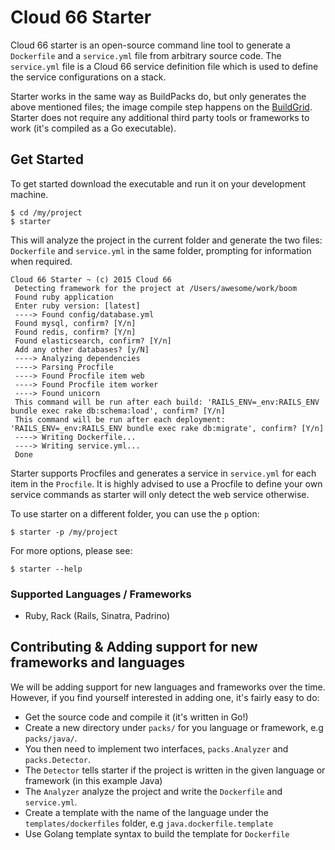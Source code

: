 # Cloud 66 Starter

Cloud 66 starter is an open-source command line tool to generate a `Dockerfile` and a `service.yml` file from arbitrary source code. The `service.yml` file is a Cloud 66 service definition file which is used to define the service configurations on a stack.

Starter works in the same way as BuildPacks do, but only generates the above mentioned files; the image compile step happens on the [BuildGrid](http://help.cloud66.com/building-your-stack/introduction-to-docker-deployments). Starter does not require any additional third party tools or frameworks to work (it's compiled as a Go executable).

## Get Started

To get started download the executable and run it on your development machine.

```
$ cd /my/project
$ starter
```

This will analyze the project in the current folder and generate the two files: `Dockerfile` and `service.yml` in the same folder, prompting for information when required.

```
Cloud 66 Starter ~ (c) 2015 Cloud 66
 Detecting framework for the project at /Users/awesome/work/boom
 Found ruby application
 Enter ruby version: [latest]
 ----> Found config/database.yml
 Found mysql, confirm? [Y/n]
 Found redis, confirm? [Y/n]
 Found elasticsearch, confirm? [Y/n]
 Add any other databases? [y/N]
 ----> Analyzing dependencies
 ----> Parsing Procfile
 ----> Found Procfile item web
 ----> Found Procfile item worker
 ----> Found unicorn
 This command will be run after each build: 'RAILS_ENV=_env:RAILS_ENV bundle exec rake db:schema:load', confirm? [Y/n]
 This command will be run after each deployment: 'RAILS_ENV=_env:RAILS_ENV bundle exec rake db:migrate', confirm? [Y/n]
 ----> Writing Dockerfile...
 ----> Writing service.yml...
 Done
```

Starter supports Procfiles and generates a service in `service.yml` for each item in the `Procfile`. It is highly advised to use a Procfile to define your own service commands as starter will only detect the web service otherwise.

To use starter on a different folder, you can use the `p` option:

```
$ starter -p /my/project
```

For more options, please see:

```
$ starter --help
```

### Supported Languages / Frameworks

- Ruby, Rack (Rails, Sinatra, Padrino)

## Contributing & Adding support for new frameworks and languages

We will be adding support for new languages and frameworks over the time. However, if you find yourself interested in adding one, it's fairly easy to do:

- Get the source code and compile it (it's written in Go!)
- Create a new directory under `packs/` for you language or framework, e.g `packs/java/`.
- You then need to implement two interfaces, `packs.Analyzer` and `packs.Detector`.
- The `Detector` tells starter if the project is written in the given language or framework (in this example Java)
- The `Analyzer` analyze the project and write the `Dockerfile` and `service.yml`.
- Create a template with the name of the language under the `templates/dockerfiles` folder, e.g `java.dockerfile.template`
- Use Golang template syntax to build the template for `Dockerfile`
